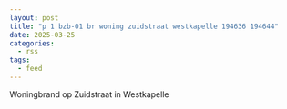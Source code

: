 ```yaml
---
layout: post
title: "p 1 bzb-01 br woning zuidstraat westkapelle 194636 194644"
date: 2025-03-25
categories: 
  - rss
tags: 
  - feed
---
```


Woningbrand op Zuidstraat in Westkapelle
